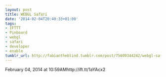 ```yaml
---
layout: post
title: WEBGL Safari
date: '2014-02-04T20:40:33+01:00'
tags:
- IFTTT
- Pinboard
- webgl
- safari
- developer
- enable
tumblr_url: http://fabiantheblind.tumblr.com/post/75609344242/webgl-safari
---
```

February 04, 2014 at 10:59AMhttp://ift.tt/1aYAcx2
